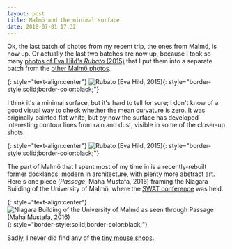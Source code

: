 ```yaml
---
layout: post
title: Malmö and the minimal surface
date: 2018-07-01 17:32
---
```

Ok, the last batch of photos from my recent trip, the ones from Malmö, is now up. Or actually the last two batches are now up, because I took so many [photos of Eva Hild's _Rubato_ (2015)](http://www.ics.uci.edu/~eppstein/pix/rubato/) that I put them into a separate batch from the [other Malmö photos](http://www.ics.uci.edu/~eppstein/pix/malmo).

{: style="text-align:center"}
![Rubato (Eva Hild, 2015)](http://www.ics.uci.edu/~eppstein/pix/rubato/1-m.jpg){: style="border-style:solid;border-color:black;"}

I think it's a minimal surface, but it's hard to tell for sure; I don't know of a good visual way to check whether the mean curvature is zero. It was originally painted flat white, but by now the surface has developed interesting contour lines from rain and dust, visible in some of the closer-up shots.

{: style="text-align:center"}
![Rubato (Eva Hild, 2015)](http://www.ics.uci.edu/~eppstein/pix/rubato/4-m.jpg){: style="border-style:solid;border-color:black;"}

The part of Malmö that I spent most of my time in is a recently-rebuilt former docklands, modern in architecture, with plenty more abstract art. Here's one piece (_Passage_, Maha Mustafa, 2016) framing the Niagara Building of the University of Malmö, where the [SWAT conference](http://csconferences.mah.se/swat2018/) was held.

{: style="text-align:center"}
![Niagara Building of the University of Malmö as seen through _Passage_ (Maha Mustafa, 2016)](http://www.ics.uci.edu/~eppstein/pix/malmo/PassageToNiagara-m.jpg){: style="border-style:solid;border-color:black;"}

Sadly, I never did find any of the [tiny mouse shops](https://www.atlasobscura.com/places/anonymouse-shops-for-mice).
